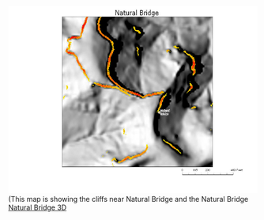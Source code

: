 ![Natural Bridge](72dpi.jpg)
(This map is showing the cliffs near Natural Bridge and the Natural Bridge
[Natural Bridge 3D](https://www.youtube.com/watch?v=KUYBPF2CXE0)
